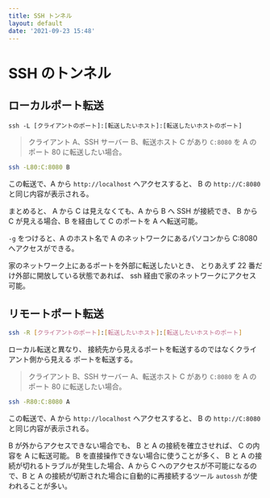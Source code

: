 ```yaml
---
title: SSH トンネル
layout: default
date: '2021-09-23 15:48'
---
```


# SSH のトンネル
## ローカルポート転送
```
ssh -L [クライアントのポート]:[転送したいホスト]:[転送したいホストのポート]
```

> クライアント A、SSH サーバー B、転送ホスト C があり
  `C:8080` を A のポート 80 に転送したい場合。

```sh
ssh -L80:C:8080 B
```

この転送で、A から `http://localhost` へアクセスすると、
B の `http://C:8080` と同じ内容が表示される。

まとめると、
A から C は見えなくても、A から B へ SSH が接続でき、
B から C が見える場合、B を経由して C のポートを A へ転送可能。

`-g` をつけると、A のホスト名で A のネットワークにあるパソコンから
C:8080 へアクセスができる。

家のネットワーク上にあるポートを外部に転送したいとき、
とりあえず 22 番だけ外部に開放している状態であれば、
ssh 経由で家のネットワークにアクセス可能。

## リモートポート転送
```sh
ssh -R [クライアントのポート]:[転送したいホスト]:[転送したいホストのポート]
```

ローカル転送と異なり、
接続先から見えるポートを転送するのではなくクライアント側から見える
ポートを転送する。

> クライアント B、SSH サーバー A、転送ホスト C があり
  `C:8080` を A のポート 80 に転送したい場合。

```sh
ssh -R80:C:8080 A
```

この転送で、A から `http://localhost` へアクセスすると、
B の `http://C:8080` と同じ内容が表示される。

B が外からアクセスできない場合でも、
B と A の接続を確立させれば、
C の内容を A に転送可能。
B を直接操作できない場合に使うことが多く、
B と A の接続が切れるトラブルが発生した場合、A から C へのアクセスが不可能になるので、B と A の接続が切断された場合に自動的に再接続するツール
`autossh` が使われることが多い。

